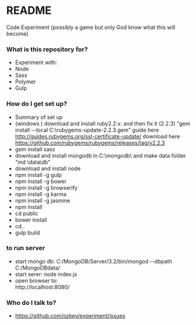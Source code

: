 # README #

Code Experiment (possibly a game but only God know what this will become)

### What is this repository for? ###

* Experiment with:
* Node
* Sass
* Polymer
* Gulp


### How do I get set up? ###

* Summary of set up
* (windows ) download and install ruby2.2.x: and then fix it (2.2.3) "gem install --local C:\rubygems-update-2.2.3.gem" guide here http://guides.rubygems.org/ssl-certificate-update/  download here https://github.com/rubygems/rubygems/releases/tag/v2.2.3
* gem install sass
* download and install mongodb in C:\mongodb\ and make data folder "md \data\db"
* download and install node
* npm install -g gulp
* npm install -g bower
* npm install -g browserify
* npm install -g karma
* npm install -g jasmine
* npm install
* cd public
* bower install
* cd..
* gulp build

### to run server ###

* start mongo db: 
  C:/MongoDB/Server/3.2/bin/mongod --dbpath C:/MongoDBdata/
* start serer:
  node index.js
* open browser to:  
  http://localhost:8080/

### Who do I talk to? ###

* https://github.com/ozkey/experiment/issues


